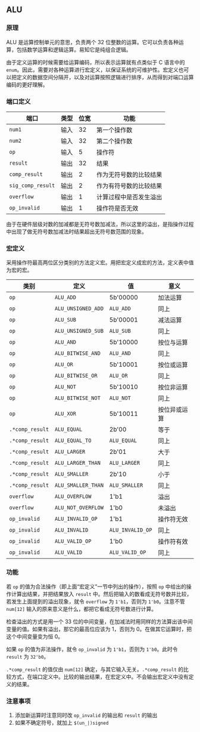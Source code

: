 ## ALU

### 原理

ALU 是运算控制单元的意思，负责两个 32 位整数的运算。它可以负责各种运算，包括数学运算和逻辑运算。易知它是纯组合逻辑。

由于定义运算的时候需要给运算编码，所以表示运算就有点类似于 C 语言中的 `enum`。因此，需要对各种运算进行宏定义，以保证系统的可维护性。宏定义也可以把定义的数据空间分隔开，以及对运算按照逻辑进行排序，从而得到对端口运算编码的更好理解。

### 端口定义

端口 | 类型 | 位宽 | 功能
--- | --- | --- | ---
`num1` | 输入 | 32 | 第一个操作数
`num2` | 输入 | 32 | 第二个操作数
`op` | 输入 | 5 | 操作符
`result` | 输出 | 32 | 结果
`comp_result` | 输出 | 2 | 作为无符号数的比较结果
`sig_comp_result` | 输出 | 2 | 作为有符号数的比较结果
`overflow` | 输出 | 1 | 计算过程中是否发生溢出
`op_invalid` | 输出 | 1 | 操作符是否无效

由于在硬件层级对数的加减都是无符号数加减法，所以这里的溢出，是指操作过程中出现了做无符号数加减法时结果超出无符号数范围的现象。

### 宏定义

采用操作符最高两位区分类别的方法定义宏。用把宏定义成宏的方法，定义表中值为宏的宏。

类别 | 定义 | 值 | 意义
--- | --- | --- | ---
`op` | `ALU_ADD` | 5b'00000 | 加法运算
`op` | `ALU_UNSIGNED_ADD` | `ALU_ADD` | 同上
`op` | `ALU_SUB` | 5b'00001 | 减法运算
`op` | `ALU_UNSIGNED_SUB` | `ALU_SUB` | 同上
`op` | `ALU_AND` | 5b'10000 | 按位与运算
`op` | `ALU_BITWISE_AND` | `ALU_AND` | 同上
`op` | `ALU_OR` | 5b'10001 | 按位或运算
`op` | `ALU_BITWISE_OR` | `ALU_OR` | 同上
`op` | `ALU_NOT` | 5b'10010 | 按位非运算
`op` | `ALU_BITWISE_NOT` | `ALU_NOT` | 同上
`op` | `ALU_XOR` | 5b'10011 | 按位异或运算
`.*comp_result` | `ALU_EQUAL` | 2b'00 | 等于
`.*comp_result` | `ALU_EQUAL_TO` | `ALU_EQUAL` | 同上
`.*comp_result` | `ALU_LARGER` | 2b'01 | 大于
`.*comp_result` | `ALU_LARGER_THAN` | `ALU_LARGER` | 同上
`.*comp_result` | `ALU_SMALLER` | 2b'10 | 小于
`.*comp_result` | `ALU_SMALLER_THAN` | `ALU_SMALLER` | 同上
`overflow` | `ALU_OVERFLOW` | 1'b1 | 溢出
`overflow` | `ALU_NOT_OVERFLOW` | 1'b0 | 未溢出
`op_invalid` | `ALU_INVALID_OP` | 1'b1 | 操作符无效
`op_invalid` | `ALU_INVALID` | `ALU_INVALID_OP` | 同上
`op_invalid` | `ALU_VALID_OP` | 1'b0 | 操作符有效
`op_invalid` | `ALU_VALID` | `ALU_VALID_OP` | 同上

### 功能

若 `op` 的值为合法操作（即上面“宏定义”一节中列出的操作），按照 `op` 中给出的操作计算出结果，并把结果放入 `result` 中。然后把输入的数看成无符号数并比较，若发生上面提到的溢出现象，就令 `overflow` 为 `1'b1`，否则为 `1'b0`。注意不管 `num[12]` 输入的原来意义是什么，都把它看成无符号数进行计算。

检查溢出的方式是用一个 33 位的中间变量，在加减法时用同样的方法算出该中间变量的值。如果有溢出，那它的最高位应该为 1，否则为 0。在做其它运算时，把这个中间变量变为恒 0。

如果 `op` 的值为非法操作，就令 `op_invalid` 为 `1'b1`，否则为 `1'b0`。此时令 `result` 为 `32'b0`。

`.*comp_result` 的值仅由 `num[12]` 确定，与其它输入无关。`.*comp_result` 的比较方式，在端口定义中。比较的输出结果，在宏定义中。不会输出宏定义中没有定义的结果。

### 注意事项

1. 添加新运算时注意同时改 `op_invalid` 的输出和 `result` 的输出
2. 如果不确定符号，就加上 `$(un_|)signed`

